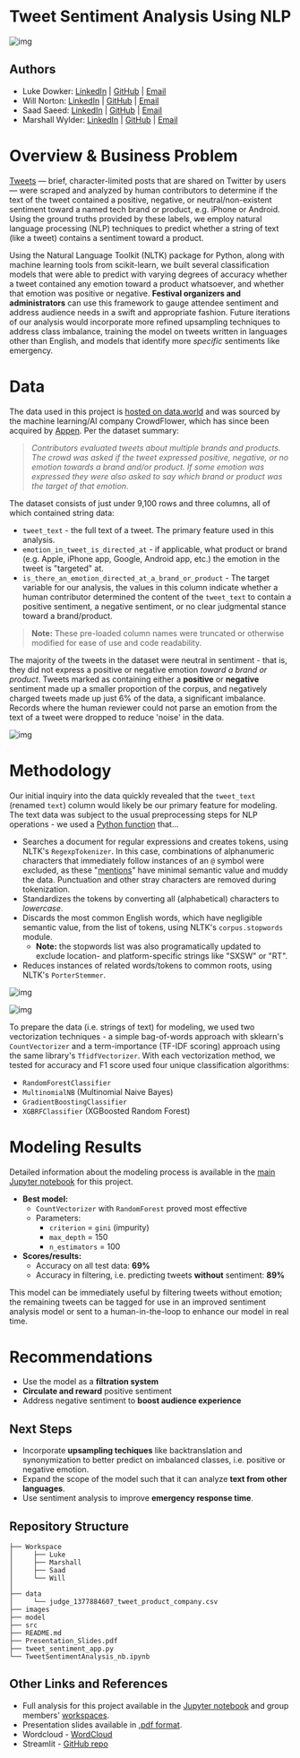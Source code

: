 # Tweet Sentiment Analysis Using NLP

![img](./images/SplashHeader.png)

## Authors

- Luke Dowker: 
[LinkedIn](https://www.linkedin.com/in/luke-dowker/) |
[GitHub](https://github.com/toastdeini) |
[Email](mailto:lhdowker@gmail.com)
- Will Norton: 
[LinkedIn](https://www.linkedin.com/in/william-norton-jr-43232745/) |
[GitHub](https://github.com/Noptov) |
[Email](mailto:noptov52@yahoo.com)
- Saad Saeed: 
[LinkedIn](https://www.linkedin.com/in/saadsaeed85/) |
[GitHub](https://github.com/ssaeed85) |
[Email](mailto:saadsaeed85@gmail.com)
- Marshall Wylder: 
[LinkedIn](https://www.linkedin.com/in/marshall-wylder-172582159/) |
[GitHub](https://github.com/MarshallWylder) |
[Email](mailto:marshall.wylder@gmail.com)

# Overview & Business Problem

[Tweets](https://help.twitter.com/en/using-twitter/types-of-tweets) — brief, character-limited posts that are shared on Twitter by users — were scraped and analyzed by human contributors to determine if the text of the tweet contained a positive, negative, or neutral/non-existent sentiment toward a named tech brand or product, e.g. iPhone or Android. Using the ground truths provided by these labels, we employ natural language processing (NLP) techniques to predict whether a string of text (like a tweet) contains a sentiment toward a product. 

Using the Natural Language Toolkit (NLTK) package for Python, along with machine learning tools from scikit-learn, we built several classification models that were able to predict with varying degrees of accuracy whether a tweet contained any emotion toward a product whatsoever, and whether that emotion was positive or negative. **Festival organizers and administrators** can use this framework to gauge attendee sentiment and address audience needs in a swift and appropriate fashion. Future iterations of our analysis would incorporate more refined upsampling techniques to address class imbalance, training the model on tweets written in languages other than English, and models that identify more *specific* sentiments like emergency.

# Data

The data used in this project is [hosted on data.world](https://data.world/crowdflower/brands-and-product-emotions) and was sourced by the machine learning/AI company CrowdFlower, which has since been acquired by [Appen](https://appen.com/datasets-resource-center/). Per the dataset summary:

> *Contributors evaluated tweets about multiple brands and products. The crowd was asked if the tweet expressed positive, negative, or no emotion towards a brand and/or product. If some emotion was expressed they were also asked to say which brand or product was the target of that emotion.*

The dataset consists of just under 9,100 rows and three columns, all of which contained string data:
- `tweet_text` - the full text of a tweet. The primary feature used in this analysis.
- `emotion_in_tweet_is_directed_at` - if applicable, what product or brand (e.g. Apple, iPhone app, Google, Android app, etc.) the emotion in the tweet is "targeted" at.
- `is_there_an_emotion_directed_at_a_brand_or_product` - The target variable for our analysis, the values in this column indicate whether a human contributor determined the content of the `tweet_text` to contain a positive sentiment, a negative sentiment, or no clear judgmental stance toward a brand/product.

> **Note:** These pre-loaded column names were truncated or otherwise modified for ease of use and code readability.

The majority of the tweets in the dataset were neutral in sentiment - that is, they did not express a positive or negative emotion *toward a brand or product*. Tweets marked as containing either a **positive** or **negative** sentiment made up a smaller proportion of the corpus, and negatively charged tweets made up just 6% of the data, a significant imbalance. Records where the human reviewer could not parse an emotion from the text of a tweet were dropped to reduce 'noise' in the data.

![img](./images/Sentiment_Distribution.jpg)

# Methodology

Our initial inquiry into the data quickly revealed that the `tweet_text` (renamed `text`) column would likely be our primary feature for modeling. The text data was subject to the usual preprocessing steps for NLP operations - we used a [Python function](./src/documentParser.py) that...

- Searches a document for regular expressions and creates tokens, using NLTK's `RegexpTokenizer`. In this case, combinations of alphanumeric characters that immediately follow instances of an `@` symbol were excluded, as these "[mentions](https://en.wikipedia.org/wiki/Mention_(blogging)#@_(At_sign))" have minimal semantic value and muddy the data. Punctuation and other stray characters are removed during tokenization.
- Standardizes the tokens by converting all (alphabetical) characters to *lowercase*.
- Discards the most common English words, which have negligible semantic value, from the list of tokens, using NLTK's `corpus.stopwords` module.
    - **Note:** the stopwords list was also programatically updated to exclude location- and platform-specific strings like "SXSW" or "RT".
- Reduces instances of related words/tokens to common roots, using NLTK's `PorterStemmer`.

![img](./images/WordFreq_preSW.jpg)

![img](./images/WordFreq_postSW.jpg)

To prepare the data (i.e. strings of text) for modeling, we used two vectorization techniques - a simple bag-of-words approach with sklearn's `CountVectorizer` and a term-importance (TF-IDF scoring) approach using the same library's `TfidfVectorizer`. With each vectorization method, we tested for accuracy and F1 score used four unique classification algorithms:
- `RandomForestClassifier`
- `MultinomialNB` (Multinomial Naive Bayes)
- `GradientBoostingClassifier`
- `XGBRFClassifier` (XGBoosted Random Forest)

# Modeling Results

Detailed information about the modeling process is available in the [main Jupyter notebook](TweetSentimentAnalysis_nb.ipynb) for this project.

- **Best model:**
    - `CountVectorizer` with `RandomForest` proved most effective
    - Parameters:
        - `criterion` = `gini` (impurity)
        - `max_depth` = 150
        - `n_estimators` = 100
- **Scores/results:**
    - Accuracy on all test data: **69%**
    - Accuracy in filtering, i.e. predicting tweets **without** sentiment: **89%**

This model can be immediately useful by filtering tweets without emotion; the remaining tweets can be tagged for use in an improved sentiment analysis model or sent to a human-in-the-loop to enhance our model in real time.

# Recommendations

- Use the model as a **filtration system**
- **Circulate and reward** positive sentiment
- Address negative sentiment to **boost audience experience**

## Next Steps

- Incorporate **upsampling techiques** like backtranslation and synonymization to better predict on imbalanced classes, i.e. positive or negative emotion.
- Expand the scope of the model such that it can analyze **text from other languages**.
- Use sentiment analysis to improve **emergency response time**.

## Repository Structure
```
├── Workspace  
│     ├── Luke
│     ├── Marshall
│     ├── Saad
│     └── Will
│
├── data
│     └── judge_1377884607_tweet_product_company.csv
├── images
├── model
├── src
├── README.md
├── Presentation_Slides.pdf
├── tweet_sentiment_app.py
└── TweetSentimentAnalysis_nb.ipynb
```

## Other Links and References

- Full analysis for this project available in the [Jupyter notebook](./TweetSentimentAnalysis_nb.ipynb) and group members' [workspaces](./Workspace).
- Presentation slides available in [.pdf format](./Presentation_Slides.pdf).
- Wordcloud - [WordCloud](https://minimaxir.com/2016/05/wordclouds/)
- Streamlit - [GitHub repo](https://github.com/xiaohua-su/Recommender_System)
